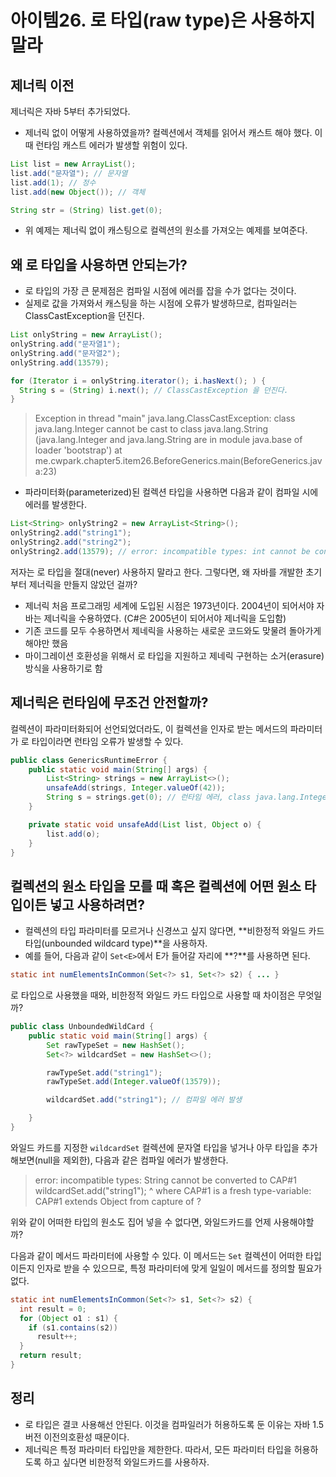 # 아이템26. 로 타입(raw type)은 사용하지 말라



## 제너릭 이전

제너릭은 자바 5부터 추가되었다. 

- 제너릭 없이 어떻게 사용하였을까? 컬렉션에서 객체를 읽어서 캐스트 해야 했다. 이 때 런타임 캐스트 에러가 발생할 위험이 있다.

```java
List list = new ArrayList();
list.add("문자열"); // 문자열
list.add(1); // 정수
list.add(new Object()); // 객체

String str = (String) list.get(0);
```

- 위 예제는 제너릭 없이 캐스팅으로 컬렉션의 원소를 가져오는 예제를 보여준다.



## 왜 로 타입을 사용하면 안되는가?

- 로 타입의 가장 큰 문제점은 컴파일 시점에 에러를 잡을 수가 없다는 것이다.
- 실제로 값을 가져와서 캐스팅을 하는 시점에 오류가 발생하므로, 컴파일러는 ClassCastException을 던진다.

```java
List onlyString = new ArrayList();
onlyString.add("문자열1");
onlyString.add("문자열2");
onlyString.add(13579);

for (Iterator i = onlyString.iterator(); i.hasNext(); ) {
  String s = (String) i.next(); // ClassCastException 을 던진다.
}
```

> Exception in thread "main" java.lang.ClassCastException: class java.lang.Integer cannot be cast to class java.lang.String (java.lang.Integer and java.lang.String are in module java.base of loader 'bootstrap')
> 	at me.cwpark.chapter5.item26.BeforeGenerics.main(BeforeGenerics.java:23)



- 파라미터화(parameterized)된 컬렉션 타입을 사용하면 다음과 같이 컴파일 시에 에러를 발생한다.

```java
List<String> onlyString2 = new ArrayList<String>();
onlyString2.add("string1");
onlyString2.add("string2");
onlyString2.add(13579); // error: incompatible types: int cannot be converted to String
```



저자는 로 타입을 절대(never) 사용하지 말라고 한다. 그렇다면, 왜 자바를 개발한 초기부터 제너릭을 만들지 않았던 걸까? 

- 제너릭 처음 프로그래밍 세계에 도입된 시점은 1973년이다. 2004년이 되어서야 자바는 제너릭을 수용하였다. (C#은 2005년이 되어서야 제너릭을 도입함)
- 기존 코드를 모두 수용하면서 제네릭을 사용하는 새로운 코드와도 맞물려 돌아가게 해야만 했음
- 마이그레이션 호환성을 위해서 로 타입을 지원하고 제네릭 구현하는 소거(erasure) 방식을 사용하기로 함



## 제너릭은 런타임에 무조건 안전할까?

컬렉션이 파라미터화되어 선언되었더라도, 이 컬렉션을 인자로 받는 메서드의 파라미터가 로 타입이라면 런타임 오류가 발생할 수 있다.

```java
public class GenericsRuntimeError {
	public static void main(String[] args) {
		List<String> strings = new ArrayList<>();
		unsafeAdd(strings, Integer.valueOf(42));
		String s = strings.get(0); // 런타임 에러, class java.lang.Integer cannot be cast to class java.lang.String
	}

	private static void unsafeAdd(List list, Object o) {
		list.add(o);
	}
}
```



## 컬렉션의 원소 타입을 모를 때 혹은 컬렉션에 어떤 원소 타입이든 넣고 사용하려면?

- 컬렉션의 타입 파라미터를 모르거나 신경쓰고 싶지 않다면, **비한정적 와일드 카드 타입(unbounded wildcard type)**을 사용하자.
- 예를 들어, 다음과 같이 `Set<E>`에서 E가 들어갈 자리에 **?**를 사용하면 된다.

```java
static int numElementsInCommon(Set<?> s1, Set<?> s2) { ... }
```



로 타입으로 사용했을 때와, 비한정적 와일드 카드 타입으로 사용할 때 차이점은 무엇일까?

```java
public class UnboundedWildCard {
	public static void main(String[] args) {
		Set rawTypeSet = new HashSet();
		Set<?> wildcardSet = new HashSet<>();

		rawTypeSet.add("string1");
		rawTypeSet.add(Integer.valueOf(13579));

		wildcardSet.add("string1"); // 컴파일 에러 발생

	}
}
```

와일드 카드를 지정한 `wildcardSet` 컬렉션에 문자열 타입을 넣거나 아무 타입을 추가해보면(null을 제외한), 다음과 같은 컴파일 에러가 발생한다.

>  error: incompatible types: String cannot be converted to CAP#1
> 		wildcardSet.add("string1");
> 		                ^
>   where CAP#1 is a fresh type-variable:
>     CAP#1 extends Object from capture of ?

위와 같이 어떠한 타입의 원소도 집어 넣을 수 없다면, 와일드카드를 언제 사용해야할까? 

다음과 같이 메서드 파라미터에 사용할 수 있다. 이 메서드는 `Set` 컬렉션이 어떠한 타입이든지 인자로 받을 수 있으므로, 특정 파라미터에 맞게 일일이 메서드를 정의할 필요가 없다.

```java
static int numElementsInCommon(Set<?> s1, Set<?> s2) {
  int result = 0;
  for (Object o1 : s1) {
    if (s1.contains(s2))
      result++;
  }
  return result;
}
```



## 정리

- 로 타입은 결코 사용해선 안된다. 이것을 컴파일러가 허용하도록 둔 이유는 자바 1.5 버전 이전의호환성 때문이다.
- 제너릭은 특정 파라미터 타입만을 제한한다. 따라서, 모든 파라미터 타입을 허용하도록 하고 싶다면 비한정적 와일드카드를 사용하자.